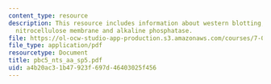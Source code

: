 ```yaml
---
content_type: resource
description: This resource includes information about western blotting, antibodies,
  nitrocellulose membrane and alkaline phosphatase.
file: https://ol-ocw-studio-app-production.s3.amazonaws.com/courses/7-02-experimental-biology-communication-spring-2005/a4b20ac31b47923f697d46403025f456_pbc5_nts_aa_sp5.pdf
file_type: application/pdf
resourcetype: Document
title: pbc5_nts_aa_sp5.pdf
uid: a4b20ac3-1b47-923f-697d-46403025f456
---
```

